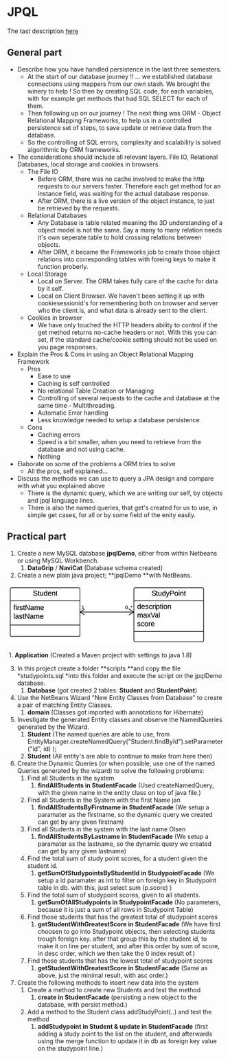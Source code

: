 # JPQL

The tast description [here]()

## General part

- Describe how you have handled persistence in the last three semesters. 
  - At the start of our database journey !! … we established database connections using mappers from our own stash. We brought the winery to help ! So then by creating SQL code, for each variables, with for example get methods that had SQL SELECT for each of them.
  - Then following up on our journey ! The next thing was ORM - Object Relational Mapping Frameworks, to help us in a controlled persistence set of steps, to save update or retrieve data from the database.
  - So the controlling of SQL errors, complexity and scalability is solved algorithmic by ORM frameworks.
- The considerations should include all relevant layers. File IO, Relational Databases, local storage and cookies in browsers.
  - The File IO
    - Before ORM, there was no cache involved to make the http requests to our servers faster. Therefore each get method for an instance field, was waiting for the actual database response.
    - After ORM, there is a live version of the object instance, to just be retrieved by the requests.
  - Relational Databases
    - Any Database is table related meaning the 3D understanding of a object model is not the same.  Say a many to many relation needs it's own seperate table to hold crossing relations between objects.
    - After ORM, it became the Frameworks job to create those object relations into corresponding tables with foreing keys to make it function proberly.
  - Local Storage
    - Local on Server. The ORM takes fully care of the cache for data by it self.
    - Local on Client Browser. We haven't been setting it up with cookiesessionid's for remembering both on browser and server who the client is, and what data is already sent to the client.
  - Cookies in browser
    - We have only touched the HTTP headers ability to control if the get method returns no-cache headers or not. With this you can set, if the standard cache/cookie setting should not be used on you page responses.
- Explain the Pros & Cons in using an Object Relational Mapping Framework 
  - Pros
    - Ease to use
    - Caching is self controlled
    - No relational Table Creation or Managing
    - Controlling of several requests to the cache and database at the same time - Multithreading.
    - Automatic Error handling 
    - Less knowledge needed to setup a database persistence
  - Cons
    - Caching errors
    - Speed is a bit smaller, when you need to retrieve from the database and not using cache.
    - Nothing
- Elaborate on some of the problems a ORM tries to solve 
  - All the pros, self explained...
- Discuss the methods we can use to query a JPA design and compare with what you explained above 
  - There is the dynamic query, which we are writing our self, by objects and jpql language lines.
  - There is also the named queries, that get's created for us to use, in simple get cases, for all or by some field of the enity easily.

## Practical part

1. Create a new MySQL database **jpqlDemo**, either from within Netbeans or using MySQL Workbench.
   1. **DataGrip** / **NaviCat** (Database schema created)
2. Create a new plain java project; **jpqlDemo **with NetBeans.

![alt tag](images/exam-preparation_JPQL.jpg)

​	1. **Application** (Created a Maven project with settings to java 1.8)

3. In this project create a folder **scripts **and copy the file *studypoints.sql *into this folder and execute the script on the jpqlDemo database. 
   1. **Database** (got created 2 tables: **Student** and **StudentPoint**)
4. Use the NetBeans Wizard "New Entity Classes from Database" to create a pair of matching Entity Classes.
   1. **domain**  (Classes got imported with annotations for Hibernate)
5. Investigate the generated Entity classes and observe the NamedQueries generated by the Wizard. 
   1. **Student** (The named queries are able to use, from EntityManager.createNamedQuery("Student.findById").setParameter("id", id) );
   2. **Student** (All entity's are able to continue to make from here then)
6. Create the Dynamic Queries (or when possible, use one of the named Queries generated by the wizard) to solve the following problems: 
   1. Find all Students in the system
      1. **findAllStudents in StudentFacade** (Used createNamedQuery, with the given name in the entity class on top of java file.)
   2. Find all Students in the System with the first Name jan 
      1. **findAllStudentsByFirstname in StudentFacade** (We setup a paramater as the firstname, so the dynamic query we created can get by any given firstnam)
   3. Find all Students in the system with the last name Olsen
      1. **findAllStudentsByLastname in StudentFacade** (We setup a paramater as the lastname, so the dynamic query we created can get by any given lastname)
   4. Find the total sum of study point scores, for a student given the student id. 
      1. **getSumOfStudypointsByStudentId in StudypointFacade** (We setup a id paramater as int to filter on foreign key in Studypoint table in db. with this, just select sum (p.score) )
   5. Find the total sum of studypoint scores, given to all students.
      1. **getSumOfAllStudypoints in StudypointFacade** (No parameters, because it is just a sum of all rows in Studypoint Table)
   6. Find those students that has the greatest total of studypoint scores
      1. **getStudentWithGreatestScore in StudentFacade** (We have first choosen to go into Studypoint objects, then selecting students trough foreign key. after that group this by the student id, to make it on line per student, and after this order by sum of score, in desc order, which we then take the 0 index result of.)
   7. Find those students that has the lowest total of studypoint scores 
      1. **getStudentWithGreatestScore in StudentFacade** (Same as above, just the minimal result, with asc order.)
7. Create the following methods to insert new data into the system 
   1. Create a method to create new Students and test the method 
      1. **create in StudentFacade** (persisting a new object to the database, with persist method.)
   2. Add a method to the Student class addStudyPoint(..) and test the method
      1. **addStudypoint in Student & update in StudentFacade** (first adding a study point to the list on the student, and afterwards using the merge function to update it in db as foreign key value on the studypoint line.)